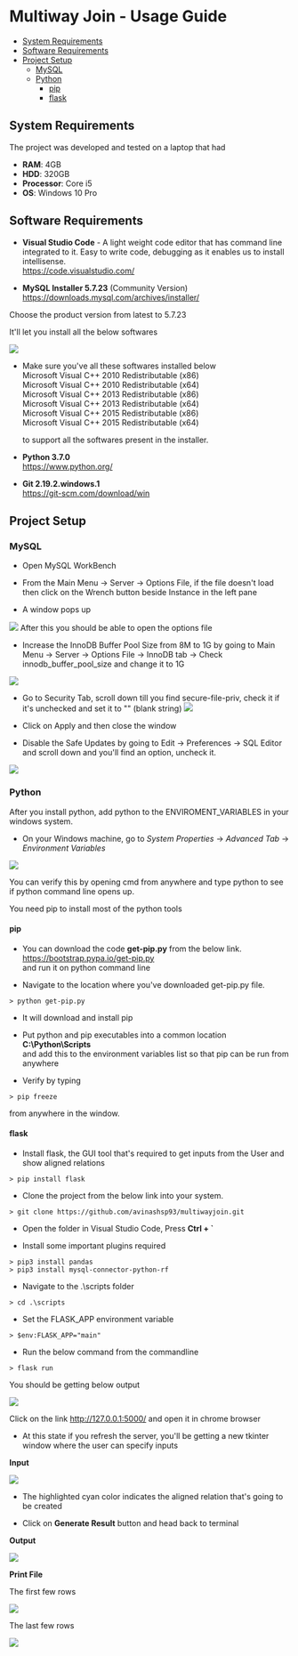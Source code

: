 Multiway Join - Usage Guide
=================================================

<!-- TOC -->

- [System Requirements](#system-requirements)
- [Software Requirements](#software-requirements)
- [Project Setup](#project-setup)
    - [MySQL](#mysql)
    - [Python](#python)
        - [pip](#pip)
        - [flask](#flask)

<!-- /TOC -->

## System Requirements

The project was developed and tested on a laptop that had
- **RAM**: 4GB
- **HDD**: 320GB
- **Processor**: Core i5 
- **OS**: Windows 10 Pro

## Software Requirements

- **Visual Studio Code** - A light weight code editor that has command line integrated to it. Easy to write code, debugging as it enables us to install intellisense.  
https://code.visualstudio.com/

- **MySQL Installer 5.7.23** (Community Version)  
https://downloads.mysql.com/archives/installer/

Choose the product version from latest to 5.7.23

It'll let you install all the below softwares

![](2018-12-06-11-27-33.png)

- Make sure you've all these softwares installed below  
  Microsoft Visual C++ 2010 Redistributable (x86)  
  Microsoft Visual C++ 2010 Redistributable (x64)  
  Microsoft Visual C++ 2013 Redistributable (x86)  
  Microsoft Visual C++ 2013 Redistributable (x64)  
  Microsoft Visual C++ 2015 Redistributable (x86)  
  Microsoft Visual C++ 2015 Redistributable (x64)  

  to support all the softwares present in the installer.

- **Python 3.7.0**  
https://www.python.org/

- **Git 2.19.2.windows.1**  
https://git-scm.com/download/win

## Project Setup

### MySQL

- Open MySQL WorkBench

- From the Main Menu -> Server -> Options File, if the file doesn't load
then click on the Wrench button beside Instance in the left pane

- A window pops up

![](2018-12-06-12-14-04.png)
After this you should be able to open the options file

- Increase the InnoDB Buffer Pool Size from 8M to 1G by going to 
Main Menu -> Server -> Options File -> InnoDB tab -> Check innodb_buffer_pool_size
and change it to 1G

![](2018-12-06-12-17-15.png)

- Go to Security Tab, scroll down till you find secure-file-priv,
check it if it's unchecked and set it to "" (blank string)
![](2018-12-06-12-19-37.png)

- Click on Apply and then close the window

- Disable the Safe Updates by going to Edit -> Preferences -> SQL Editor and scroll down and you'll find an option, uncheck it.

![](2018-12-06-12-33-59.png)

### Python

After you install python, add python to the ENVIROMENT_VARIABLES in your windows system.

- On your Windows machine, go to *System Properties* -> *Advanced Tab* -> *Environment Variables*

![](2018-12-07-11-09-18.png)

You can verify this by opening cmd from anywhere and type python to see if python command line opens up.


You need pip to install most of the python tools

#### pip

- You can download the code **get-pip.py** from the below link.  
https://bootstrap.pypa.io/get-pip.py  
and run it on python command line  

- Navigate to the location where you've downloaded get-pip.py file.

```
> python get-pip.py
```
- It will download and install pip

- Put python and pip executables into a common location  
**C:\Python\Scripts**  
and add this to the environment variables list so that pip can be run from anywhere

- Verify by typing
```
> pip freeze
```
from anywhere in the window.

#### flask

- Install flask, the GUI tool that's required to get inputs from the User and show aligned relations

```
> pip install flask
```

- Clone the project from the below link into your system.  
```
> git clone https://github.com/avinashsp93/multiwayjoin.git
```

- Open the folder in Visual Studio Code, Press **Ctrl + `**

- Install some important plugins required
```
> pip3 install pandas
> pip3 install mysql-connector-python-rf
```

- Navigate to the .\scripts folder
```
> cd .\scripts
```

- Set the FLASK_APP environment variable
```
> $env:FLASK_APP="main"
```

- Run the below command from the commandline
```
> flask run
```
You should be getting below output

![](2018-12-11-12-04-13.png)

Click on the link http://127.0.0.1:5000/
and open it in chrome browser

- At this state if you refresh the server, you'll be getting a new tkinter window
where the user can specify inputs

**Input**

![](2018-12-11-12-06-32.png)

- The highlighted cyan color indicates the aligned relation that's going to be created

- Click on **Generate Result** button and head back to terminal

**Output**

![](2018-12-11-12-09-09.png)

**Print File**

The first few rows

![](2018-12-11-12-19-10.png)

The last few rows

![](2018-12-11-12-20-28.png)